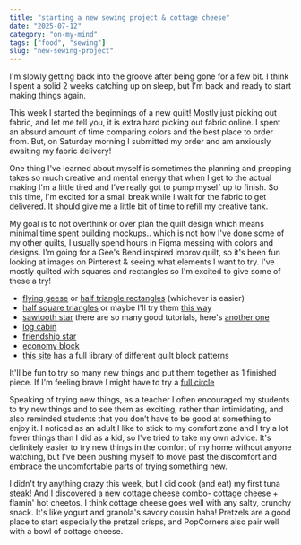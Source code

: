 ```yaml
---
title: "starting a new sewing project & cottage cheese"
date: "2025-07-12"
category: "on-my-mind"
tags: ["food", "sewing"]
slug: "new-sewing-project"
---
```


<!--
this week I made fresh naan and homemade oatmeal cream pies
check out the recipe <span style="color:blue">[here](https://www.recipetineats.com/naan-recipe/)</span>

Check out the <a href="https://www.recipetineats.com/naan-recipe/" target="_blank" rel="noopener noreferrer">recipe</a>. -->

I'm slowly getting back into the groove after being gone for a few bit. I think I spent a solid 2 weeks catching up on sleep, but I'm back and ready to start making things again.

This week I started the beginnings of a new quilt! Mostly just picking out fabric, and let me tell you, it is extra hard picking out fabric online. I spent an absurd amount of time comparing colors and the best place to order from. But, on Saturday morning I submitted my order and am anxiously awaiting my fabric delivery!

One thing I've learned about myself is sometimes the planning and prepping takes so much creative and mental energy that when I get to the actual making I'm a little tired and I've really got to pump myself up to finish. So this time, I'm excited for a small break while I wait for the fabric to get delivered. It should give me a little bit of time to refill my creative tank.

My goal is to not overthink or over plan the quilt design which means minimal time spent building mockups.. which is not how I've done some of my other quilts, I usually spend hours in Figma messing with colors and designs. I'm going for a Gee's Bend inspired improv quilt, so it's been fun looking at images on Pinterest & seeing what elements I want to try. I've mostly quilted with squares and rectangles so I'm excited to give some of these a try!

- [flying geese](https://www.alderwood-studio.com/blog/perfect-flying-geese?srsltid=AfmBOooZEFINj8BCWaAb7cDdrlJHwxEpDMJUUVnhYqjccNkd-oSNc7V-) or [half triangle rectangles](https://www.alderwood-studio.com/blog/half-rectangle-triangles) (whichever is easier)
- [half square triangles](https://homemadeemilyjane.com/easy-half-square-triangles/) or maybe I'll try them [this way](https://homemadeemilyjane.com/4-at-a-time-half-square-triangles/)
- [sawtooth star](https://www.loandbeholdstitchery.com/blogs/lo-and-behold/free-sawtooth-star-block-pattern?srsltid=AfmBOoqHVsMW6t7Y-mS-4vDq1rLMisnXtgX4QS0mdseoFKK08ler97mU) there are so many good tutorials, here's [another one](https://www.diaryofaquilter.com/sawtooth-star-quilt-block-tutorial/)
- [log cabin](https://www.diaryofaquilter.com/log-cabin-quilt-block-tutorial-inspiration/)
- [friendship star](https://www.diaryofaquilter.com/friendship-star-quilt-block/)
- [economy block](https://www.diaryofaquilter.com/economy-quilt-block-tutorial-and-inspiration/)
- [this site](https://scissortailquilting.com/quilt-block-library-images/) has a full library of different quilt block patterns

It'll be fun to try so many new things and put them together as 1 finished piece. If I'm feeling brave I might have to try a [full circle](https://quiltingjetgirl.com/2016/02/09/sewing-full-circles-tutorial/)

Speaking of trying new things, as a teacher I often encouraged my students to try new things and to see them as exciting, rather than intimidating, and also reminded students that you don’t have to be good at something to enjoy it. I noticed as an adult I like to stick to my comfort zone and I try a lot fewer things than I did as a kid, so I've tried to take my own advice. It's definitely easier to try new things in the comfort of my home without anyone watching, but I've been pushing myself to move past the discomfort and embrace the uncomfortable parts of trying something new.

I didn't try anything crazy this week, but I did cook (and eat) my first tuna steak! And I discovered a new cottage cheese combo- cottage cheese + flamin' hot cheetos. I think cottage cheese goes well with any salty, crunchy snack. It's like yogurt and granola's savory cousin haha! Pretzels are a good place to start especially the pretzel crisps, and PopCorners also pair well with a bowl of cottage cheese.
